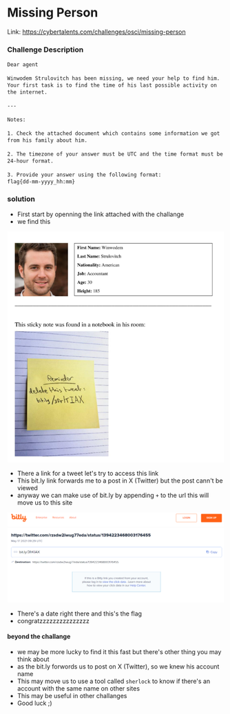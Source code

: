 # Missing Person

Link: https://cybertalents.com/challenges/osci/missing-person

### Challenge Description
```
Dear agent

Winwodem Strulovitch has been missing, we need your help to find him. Your first task is to find the time of his last possible activity on the internet.

---

Notes:

1. Check the attached document which contains some information we got from his family about him.

2. The timezone of your answer must be UTC and the time format must be 24-hour format.

3. Provide your answer using the following format:
flag{dd-mm-yyyy_hh:mm}
```

### solution

- First start by openning the link attached with the challange
- we find this

<img src=./images/capture.png>

- There a link for a tweet let's try to access this link
- This bit.ly link forwards me to a post in X (Twitter) but the post cann't be viewed
- anyway we can make use of bit.ly by appending `+` to the url this will move us to this site

<img src=./images/capture1.png>

- There's a date right there and this's the flag
- congratzzzzzzzzzzzzzzz


#### beyond the challange

- we may be more lucky to find it this fast but there's other thing you may think about
- as the bit.ly forwords us to post on X (Twitter), so we knew his account name
- This may move us to use a tool called `sherlock` to know if there's an account with the same name on other sites
- This may be useful in other challanges
- Good luck ;)